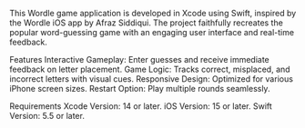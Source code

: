 This Wordle game application is developed in Xcode using Swift, inspired by the Wordle iOS app by Afraz Siddiqui. 
The project faithfully recreates the popular word-guessing game with an engaging user interface and real-time feedback.

Features
Interactive Gameplay: Enter guesses and receive immediate feedback on letter placement.
Game Logic: Tracks correct, misplaced, and incorrect letters with visual cues.
Responsive Design: Optimized for various iPhone screen sizes.
Restart Option: Play multiple rounds seamlessly.

Requirements
Xcode Version: 14 or later.
iOS Version: 15 or later.
Swift Version: 5.5 or later.

